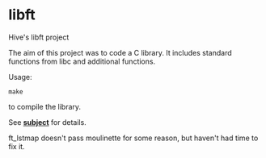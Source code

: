 # libft
Hive's libft project

The aim of this project was to code a C library. It includes standard functions from libc and additional functions.

Usage:
```
make
```
to compile the library.

See **[subject](libft.en.pdf)** for details.

ft_lstmap doesn't pass moulinette for some reason, but haven't had time to fix it.
